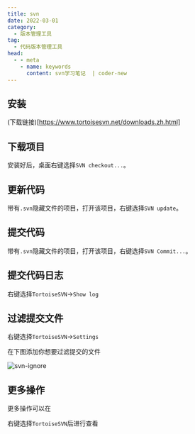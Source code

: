```yaml
---
title: svn
date: 2022-03-01
category:
  - 版本管理工具
tag:
  - 代码版本管理工具
head:
  - - meta
    - name: keywords
      content: svn学习笔记  | coder-new
---
```


## 安装

(下载链接)[https://www.tortoisesvn.net/downloads.zh.html]

## 下载项目

安装好后，桌面右键选择`SVN checkout...`。


## 更新代码

带有`.svn`隐藏文件的项目，打开该项目，右键选择`SVN update`。

## 提交代码

带有`.svn`隐藏文件的项目，打开该项目，右键选择`SVN Commit...`。

## 提交代码日志

右键选择`TortoiseSVN`->`Show log`

## 过滤提交文件

右键选择`TortoiseSVN`->`Settings`

在下图添加你想要过滤提交的文件

![svn-ignore](/assets/note/version-management-tools/svn-ignore.png)

## 更多操作

更多操作可以在

右键选择`TortoiseSVN`后进行查看
